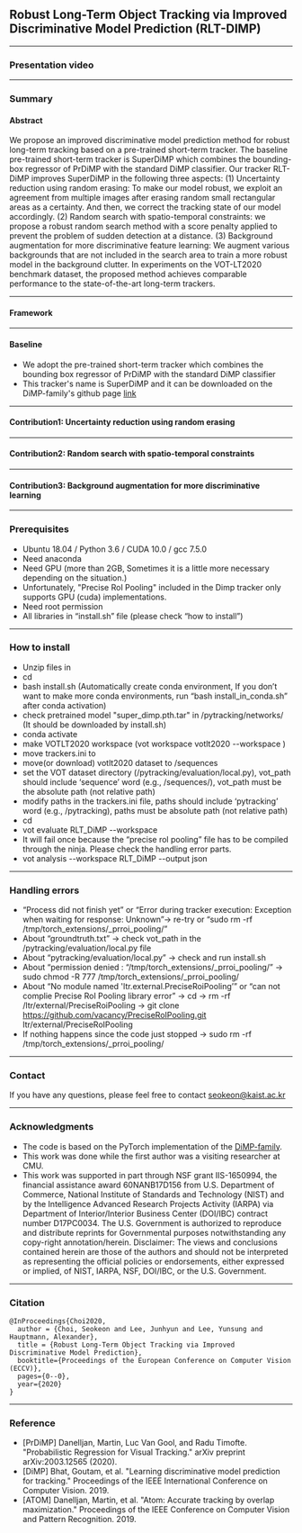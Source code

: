 ## Robust Long-Term Object Tracking via Improved Discriminative Model Prediction (RLT-DIMP)


----
### Presentation video


---
### Summary

#### Abstract

We propose an improved discriminative model prediction method for robust long-term tracking based on a pre-trained short-term tracker. The baseline pre-trained short-term tracker is SuperDiMP which combines the bounding-box regressor of PrDiMP with the standard DiMP classifier. Our tracker RLT-DiMP improves SuperDiMP in the following three aspects: (1) Uncertainty reduction using random erasing: To make our model robust, we exploit an agreement from multiple images after erasing random small rectangular areas as a certainty. And then, we correct the tracking state of our model accordingly. (2) Random search with spatio-temporal constraints: we propose a robust random search method with a score penalty applied to prevent the problem of sudden detection at a distance. (3) Background augmentation for more discriminative feature learning: We augment various backgrounds that are not included in the search area to train a more robust model in the background clutter. In experiments on the VOT-LT2020 benchmark dataset, the proposed method achieves comparable performance to the state-of-the-art long-term trackers.


---
#### Framework



---
#### Baseline

- We adopt the pre-trained short-term tracker which combines the bounding box regressor of PrDiMP with the standard DiMP classifier
- This tracker's name is SuperDiMP and it can be downloaded on the DiMP-family's github page [link](https://github.com/visionml/pytracking/blob/master/MODEL_ZOO.md#Models)


---
#### Contribution1: Uncertainty reduction using random erasing

---
#### Contribution2: Random search with spatio-temporal constraints

---
#### Contribution3: Background augmentation for more discriminative learning


---
### Prerequisites

- Ubuntu 18.04 / Python 3.6 / CUDA 10.0 / gcc 7.5.0
- Need anaconda
- Need GPU (more than 2GB, Sometimes it is a little more necessary depending on the situation.)
- Unfortunately, "Precise RoI Pooling" included in the Dimp tracker only supports GPU (cuda) implementations.
- Need root permission
- All libraries in “install.sh” file (please check “how to install”)

---
### How to install 

- Unzip files in <tracker-path>
- cd <tracker-path>
- bash install.sh <anaconda-path> <env-name> (Automatically create conda environment, If you don’t want to make more conda environments, run “bash install_in_conda.sh” after conda activation)
- check pretrained model "super_dimp.pth.tar" in <tracker-path>/pytracking/networks/ (It should be downloaded by install.sh)
- conda activate <env-name>
- make VOTLT2020 workspace (vot workspace votlt2020 --workspace <workspace-path>)
- move trackers.ini to <workspace-path>
- move(or download) votlt2020 dataset to <workspace-path>/sequences
- set the VOT dataset directory (<tracker-path>/pytracking/evaluation/local.py), vot_path should include ‘sequence’ word (e.g., <vot-dataset-path>/sequences/), vot_path must be the absolute path (not relative path)
- modify paths in the trackers.ini file, paths should include ‘pytracking’ word (e.g., <tracker-path>/pytracking), paths must be absolute path (not relative path)
- cd <workspace-path>
- vot evaluate RLT_DiMP --workspace <workspace-path>
- It will fail once because the “precise rol pooling” file has to be compiled through the ninja. Please check the handling error parts.
- vot analysis --workspace <workspace-path> RLT_DiMP --output json


---
### Handling errors

- “Process did not finish yet” or “Error during tracker execution: Exception when waiting for response: Unknown”-> re-try or “sudo rm -rf /tmp/torch_extensions/_prroi_pooling/”
- About “groundtruth.txt” -> check vot_path in the <tracker-path>/pytracking/evaluation/local.py file
- About “pytracking/evaluation/local.py” -> check and run install.sh
- About “permission denied : “/tmp/torch_extensions/_prroi_pooling/” -> sudo chmod -R 777 /tmp/torch_extensions/_prroi_pooling/
- About “No module named 'ltr.external.PreciseRoiPooling’” or “can not complie Precise RoI Pooling library error” -> cd <tracker-path> -> rm -rf /ltr/external/PreciseRoiPooling -> git clone https://github.com/vacancy/PreciseRoIPooling.git ltr/external/PreciseRoIPooling
- If nothing happens since the code just stopped -> sudo rm -rf /tmp/torch_extensions/_prroi_pooling/


---
### Contact

If you have any questions, please feel free to contact seokeon@kaist.ac.kr

---

### Acknowledgments

- The code is based on the PyTorch implementation of the [DiMP-family](https://github.com/visionml/pytracking). 
- This work was done while the first author was a visiting researcher at CMU. 
- This work was supported in part through NSF grant IIS-1650994, the financial assistance award 60NANB17D156 from U.S. Department of Commerce, National Institute of Standards and Technology (NIST) and by the Intelligence Advanced Research Projects Activity (IARPA) via Department of Interior/Interior Business Center (DOI/IBC) contract number D17PC0034. The U.S. Government is authorized to reproduce and distribute reprints for Governmental purposes notwithstanding any copy-right annotation/herein. Disclaimer: The views and conclusions contained herein are those of the authors and should not be interpreted as representing the official policies or endorsements, either expressed or implied, of NIST, IARPA, NSF, DOI/IBC, or the U.S. Government.

---

### Citation 

```
@InProceedings{Choi2020,
  author = {Choi, Seokeon and Lee, Junhyun and Lee, Yunsung and Hauptmann, Alexander},
  title = {Robust Long-Term Object Tracking via Improved Discriminative Model Prediction},
  booktitle={Proceedings of the European Conference on Computer Vision (ECCV)},
  pages={0--0},
  year={2020}
}
```


---
### Reference

- [PrDiMP] Danelljan, Martin, Luc Van Gool, and Radu Timofte. "Probabilistic Regression for Visual Tracking." arXiv preprint arXiv:2003.12565 (2020).
- [DiMP] Bhat, Goutam, et al. "Learning discriminative model prediction for tracking." Proceedings of the IEEE International Conference on Computer Vision. 2019.
- [ATOM] Danelljan, Martin, et al. "Atom: Accurate tracking by overlap maximization." Proceedings of the IEEE Conference on Computer Vision and Pattern Recognition. 2019.
